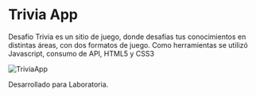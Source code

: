 # Trivia App 
Desafio Trivia es un sitio de juego, donde desafías tus conocimientos en distintas áreas, con dos formatos de juego.
Como herramientas se utilizó Javascript, consumo de API, HTML5 y CSS3 

![TriviaApp](https://user-images.githubusercontent.com/32285659/37908066-4e4a0b46-30dd-11e8-8a27-5f64ec83fd4d.png)

Desarrollado para Laboratoria. 
